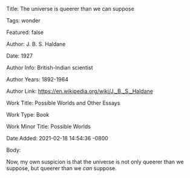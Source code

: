 Title:  The universe is queerer than we can suppose

Tags:   wonder

Featured: false

Author: J. B. S. Haldane

Date:   1927

Author Info: British-Indian scientist

Author Years: 1892-1964

Author Link: https://en.wikipedia.org/wiki/J._B._S._Haldane

Work Title: Possible Worlds and Other Essays

Work Type: Book

Work Minor Title: Possible Worlds

Date Added: 2021-02-18 14:54:36 -0800

Body: 

Now, my own suspicion is that the universe is not only queerer than we suppose, but queerer than we *can* suppose.

